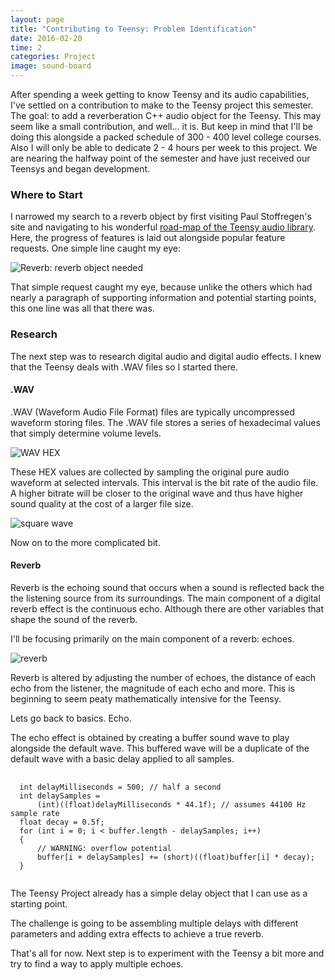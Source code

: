 ```yaml
---
layout: page
title: "Contributing to Teensy: Problem Identification"
date: 2016-02-20
time: 2
categories: Project
image: sound-board
---
```


After spending a week getting to know Teensy and its audio capabilities, I've settled on a contribution to make to the Teensy project this semester. The goal: to add a reverberation C++ audio object for the Teensy. This may seem like a small contribution, and well... it is. But keep in mind that I'll be doing this alongside a packed schedule of 300 - 400 level college courses. Also I will only be able to dedicate 2 - 4 hours per week to this project. We are nearing the halfway point of the semester and have just received our Teensys and began development.

### Where to Start

I narrowed my search to a reverb object by first visiting Paul Stoffregen's site and navigating to his wonderful [road-map of the Teensy audio library](http://www.pjrc.com/teensy/td_libs_AudioRoadmap.html). Here, the progress of features is laid out alongside popular feature requests. One simple line caught my eye:

 ![Reverb: reverb object needed](../../../../img/reverb_object_needed.png "Reverb object needed")

That simple request caught my eye, because unlike the others which had nearly a paragraph of supporting information and potential starting points, this one line was all that there was.

### Research

The next step was to research digital audio and digital audio effects. I knew that the Teensy deals with .WAV files so I started there.

#### .WAV

.WAV (Waveform Audio File Format) files are typically uncompressed waveform storing files. The .WAV file stores a series of hexadecimal values that simply determine volume levels.

 ![WAV HEX](../../../../img/wav_hex.jpg "WAV HEX")

These HEX values are collected by sampling the original pure audio waveform at selected intervals. This interval is the bit rate of the audio file. A higher bitrate will be closer to the original wave and thus have higher sound quality at the cost of a larger file size.

 ![square wave](../../../../img/square_wave.jpg "square wave")

Now on to the more complicated bit.

#### Reverb

Reverb is the echoing sound that occurs when a sound is reflected back the the listening source from its surroundings. The main component of a digital reverb effect is the continuous echo. Although there are other variables that shape the sound of the reverb.

I'll be focusing primarily on the main component of a reverb: echoes.

![reverb](../../../../img/reverb.jpg "reverb")

Reverb is altered by adjusting the number of echoes, the distance of each echo from the listener, the magnitude of each echo and more. This is beginning to seem peaty mathematically intensive for the Teensy.

Lets go back to basics. Echo.

The echo effect is obtained by creating a buffer sound wave to play alongside the default wave. This buffered wave will be a duplicate of the default wave with a basic delay applied to all samples.


<pre>
  <code class="language-cpp">
  int delayMilliseconds = 500; // half a second
  int delaySamples =
      (int)((float)delayMilliseconds * 44.1f); // assumes 44100 Hz sample rate
  float decay = 0.5f;
  for (int i = 0; i < buffer.length - delaySamples; i++)
  {
      // WARNING: overflow potential
      buffer[i + delaySamples] += (short)((float)buffer[i] * decay);
  }
  </code>
</pre>

The Teensy Project already has a simple delay object that I can use as a starting point.

The challenge is going to be assembling multiple delays with different parameters and adding extra effects to achieve a true reverb.

That's all for now. Next step is to experiment with the Teensy a bit more and try to find a way to apply multiple echoes.
